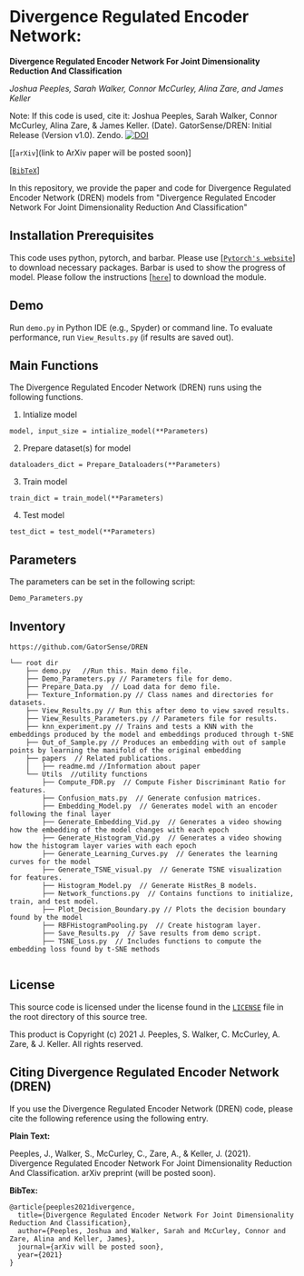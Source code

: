 # Divergence Regulated Encoder Network:
**Divergence Regulated Encoder Network For Joint Dimensionality Reduction And Classification**

_Joshua Peeples, Sarah Walker, Connor McCurley, Alina Zare, and James Keller_

Note: If this code is used, cite it: Joshua Peeples, Sarah Walker, Connor McCurley, Alina Zare, & James Keller. 
(Date). GatorSense/DREN: Initial Release (Version v1.0). 
Zendo.
[![DOI](https://zenodo.org/badge/DOI/10.5281/zenodo.4404604.svg)](https://doi.org/10.5281/zenodo.4404604)

[[`arXiv`](link to ArXiv paper will be posted soon)]

[[`BibTeX`](#CitingHist)]


In this repository, we provide the paper and code for Divergence Regulated Encoder Network (DREN) models from "Divergence Regulated Encoder Network For Joint Dimensionality Reduction And Classification"

## Installation Prerequisites

This code uses python, pytorch, and barbar. 
Please use [[`Pytorch's website`](https://pytorch.org/get-started/locally/)] to download necessary packages.
Barbar is used to show the progress of model. Please follow the instructions [[`here`](https://github.com/yusugomori/barbar)]
to download the module.

## Demo

Run `demo.py` in Python IDE (e.g., Spyder) or command line. To evaluate performance,
run `View_Results.py` (if results are saved out).

## Main Functions

The Divergence Regulated Encoder Network (DREN) runs using the following functions. 

1. Intialize model  

```model, input_size = intialize_model(**Parameters)```

2. Prepare dataset(s) for model

 ```dataloaders_dict = Prepare_Dataloaders(**Parameters)```

3. Train model 

```train_dict = train_model(**Parameters)```

4. Test model

```test_dict = test_model(**Parameters)```


## Parameters
The parameters can be set in the following script:

```Demo_Parameters.py```

## Inventory

```
https://github.com/GatorSense/DREN

└── root dir
    ├── demo.py   //Run this. Main demo file.
    ├── Demo_Parameters.py // Parameters file for demo.
    ├── Prepare_Data.py  // Load data for demo file.
    ├── Texture_Information.py // Class names and directories for datasets.
    ├── View_Results.py // Run this after demo to view saved results.
    ├── View_Results_Parameters.py // Parameters file for results.
    ├── knn_experiment.py // Trains and tests a KNN with the embeddings produced by the model and embeddings produced through t-SNE
    ├── Out_of_Sample.py // Produces an embedding with out of sample points by learning the manifold of the original embedding
    ├── papers  // Related publications.
    │   ├── readme.md //Information about paper
    └── Utils  //utility functions
        ├── Compute_FDR.py  // Compute Fisher Discriminant Ratio for features.
        ├── Confusion_mats.py  // Generate confusion matrices.
        ├── Embedding_Model.py  // Generates model with an encoder following the final layer 
        ├── Generate_Embedding_Vid.py  // Generates a video showing how the embedding of the model changes with each epoch
        ├── Generate_Histogram_Vid.py  // Generates a video showing how the histogram layer varies with each epoch
        ├── Generate_Learning_Curves.py  // Generates the learning curves for the model
        ├── Generate_TSNE_visual.py  // Generate TSNE visualization for features.
        ├── Histogram_Model.py  // Generate HistRes_B models.
        ├── Network_functions.py  // Contains functions to initialize, train, and test model. 
        ├── Plot_Decision_Boundary.py // Plots the decision boundary found by the model
        ├── RBFHistogramPooling.py  // Create histogram layer. 
        ├── Save_Results.py  // Save results from demo script.
        ├── TSNE_Loss.py  // Includes functions to compute the embedding loss found by t-SNE methods
     
```

## License

This source code is licensed under the license found in the [`LICENSE`](LICENSE) file in the root directory of this source tree.

This product is Copyright (c) 2021 J. Peeples, S. Walker, C. McCurley, A. Zare, & J. Keller. All rights reserved.

## <a name="CitingHist"></a>Citing Divergence Regulated Encoder Network (DREN)

If you use the Divergence Regulated Encoder Network (DREN) code, please cite the following reference using the following entry.

**Plain Text:**

Peeples, J., Walker, S., McCurley, C., Zare, A., & Keller, J. (2021). Divergence Regulated Encoder Network For Joint Dimensionality Reduction And Classification. arXiv preprint (will be posted soon).

**BibTex:**
```
@article{peeples2021divergence,
  title={Divergence Regulated Encoder Network For Joint Dimensionality Reduction And Classification},
  author={Peeples, Joshua and Walker, Sarah and McCurley, Connor and Zare, Alina and Keller, James},
  journal={arXiv will be posted soon},
  year={2021}
}
```

